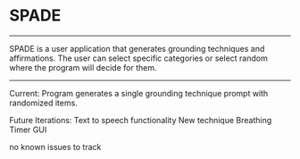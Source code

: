 # SPADE
___

SPADE is a user application that generates grounding techniques and affirmations. The user can select specific categories or select random where the program will decide for them.

---
Current:
Program generates a single grounding technique prompt with randomized items.

Future Iterations:
Text to speech functionality
New technique
Breathing Timer
GUI


no known issues to track